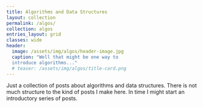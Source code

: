 ```yaml
---
title: Algorithms and Data Structures
layout: collection
permalink: /algos/
collection: algos
entries_layout: grid
classes: wide
header:
  image: /assets/img/algos/header-image.jpg
  caption: "Well that might be one way to 
  introduce algorithms..."
  # teaser: /assets/img/algos/title-card.png
---
```


Just a collection of posts about algorithms and data structures.
There is not much structure to the kind of posts I make here. 
In time I might start an introductory series of posts.
